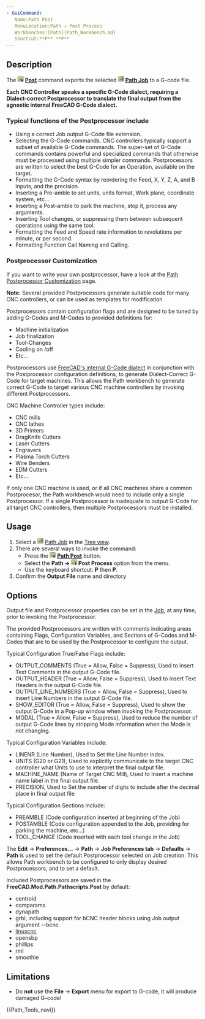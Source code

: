 ```yaml
---
- GuiCommand:
   Name:Path Post
   MenuLocation:Path → Post Process
   Workbenches:[Path](Path_Workbench.md)
   Shortcut:**P** **P**
---
```


## Description

The **<img src="images/Path_Post.svg" width=16px> [Post](Path_Post.md)** command exports the selected **<img src="images/Path_Job.svg" width=16px> [Path Job](Path_Job.md)** to a G-code file.

**Each CNC Controller speaks a specific G-Code dialect, requiring a Dialect-correct Postprocessor to translate the final output from the agnostic internal FreeCAD G-Code dialect.**

### Typical functions of the Postprocessor include 

-   Using a correct Job output G-Code file extension.
-   Selecting the G-Code commands. CNC controllers typically support a subset of available G-Code commands. The super-set of G-Code commands contains powerful and specialized commands that otherwise must be processed using multiple simpler commands. Postprocessors are written to select the best G-Code for an Operation, available on the target.
-   Formatting the G-Code syntax by reordering the Feed, X, Y, Z, A, and B inputs, and the precision.
-   Inserting a Pre-amble to set units, units format, Work plane, coordinate system, etc\...
-   Inserting a Post-amble to park the machine, stop it, process any arguments.
-   Inserting Tool changes, or suppressing them between subsequent operations using the same tool.
-   Formatting the Feed and Speed rate information to revolutions per minute, or per second.
-   Formatting Function Call Naming and Calling.

### Postprocessor Customization 

If you want to write your own postprocessor, have a look at the [Path Postprocessor Customization](Path_Postprocessor_Customization.md) page.

**Note:** Several provided Postprocessors generate suitable code for many CNC controllers, or can be used as templates for modification

Postprocessors contain configuration flags and are designed to be tuned by adding G-Codes and M-Codes to provided definitions for:

-   Machine initialization
-   Job finalization
-   Tool-Changes
-   Cooling on /off
-   Etc\...

Postprocessors use [FreeCAD\'s internal G-Code dialect](Path_scripting#The_FreeCAD_Internal_GCode_Format.md) in conjunction with the Postprocessor configuration definitions, to generate Dialect-Correct G-Code for target machines. This allows the Path workbench to generate correct G-Code to target various CNC machine controllers by invoking different Postprocessors.

CNC Machine Controller types include:

-   CNC mills
-   CNC lathes
-   3D Printers
-   DragKnife Cutters
-   Laser Cutters
-   Engravers
-   Plasma Torch Cutters
-   Wire Benders
-   EDM Cutters
-   Etc\...

If only one CNC machine is used, or if all CNC machines share a common Postprocesor, the Path workbench would need to include only a single Postprocessor. If a single Postprocessor is inadequate to output G-Code for all target CNC controllers, then multiple Postprocessors must be installed.

## Usage

1.  Select a <img alt="" src=images/Path_Job.svg  style="width:16px;"> [Path Job](Path_Job.md) in the [Tree view](Tree_view.md).
2.  There are several ways to invoke the command:
    -   Press the **<img src="images/Path_Post.svg" width=16px> [Path Post](Path_Post.md)** button.
    -   Select the **Path → <img src="images/Path_Post.svg" width=16px> Post Process** option from the menu.
    -   Use the keyboard shortcut: **P** then **P**.
3.  Confirm the **Output File** name and directory

## Options

Output file and Postprocessor properties can be set in the [Job](Path_Job.md), at any time, prior to invoking the Postprocessor.

The provided Postprocessors are written with comments indicating areas containing Flags, Configuration Variables, and Sections of G-Codes and M-Codes that are to be used by the Postprocessor to configure the output.

Typical Configuration True/False Flags include:

-   OUTPUT\_COMMENTS (True = Allow, False = Suppress), Used to insert Text Comments in the output G-Code file.
-   OUTPUT\_HEADER (True = Allow, False = Suppress), Used to insert Text Headers in the output G-Code file.
-   OUTPUT\_LINE\_NUMBERS (True = Allow, False = Suppress), Used to insert Line Numbers in the output G-Code file.
-   SHOW\_EDITOR (True = Allow, False = Suppress), Used to show the output G-Code in a Pop-up window when invoking the Postprocessor.
-   MODAL (True = Allow, False = Suppress), Used to reduce the number of output G-Code lines by stripping Mode information when the Mode is not changing.

Typical Configuration Variables include:

-   LINENR (Line Number), Used to Set the Line Number index.
-   UNITS (G20 or G21), Used to explicitly communicate to the target CNC controller what Units to use to interpret the final output file.
-   MACHINE\_NAME (Name of Target CNC Mill), Used to Insert a machine name label in the final output file.
-   PRECISION, Used to Set the number of digits to include after the decimal place in final output file

Typical Configuration Sections include:

-   PREAMBLE (Code configuration inserted at beginning of the Job)
-   POSTAMBLE (Code configuration appended to the Job, providing for parking the machine, etc\...)
-   TOOL\_CHANGE (Code inserted with each tool change in the Job)

The **Edit** → **Preferences...** → **Path** → **Job Preferences tab** → **Defaults** → **Path** is used to set the default Postprocessor selected on Job creation. This allows Path workbench to be configured to only display desired Postprocessors, and to set a default.

Included Postprocessors are saved in the **FreeCAD.Mod.Path.Pathscripts.Post** by default:

-   centroid
-   comparams
-   dynapath
-   grbl, including support for bCNC header blocks using Job output argument \--bcnc
-   [linuxcnc](http://linuxcnc.org/docs/html/gcode/g-code.html#gcode:g17-g19.1)
-   opensbp
-   phillips
-   rml
-   smoothie

## Limitations

-   Do **not** use the **File** → **Export** menu for export to G-code, it will produce damaged G-code!




 {{Path_Tools_navi}} 
